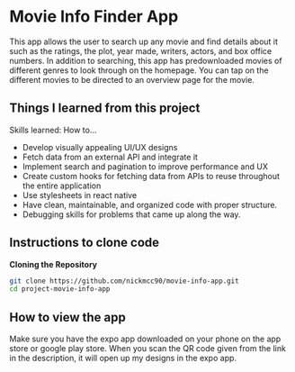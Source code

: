 # Movie Info Finder App

This app allows the user to search up any movie and find details about it such as the ratings, the plot, year made, writers, actors, and box
office numbers. In addition to searching, this app has predownloaded movies of different genres to look through on the homepage. You can tap on
the different movies to be directed to an overview page for the movie.

## Things I learned from this project

Skills learned: 
How to...
* Develop visually appealing UI/UX designs
* Fetch data from an external API and integrate it
* Implement search and pagination to improve performance and UX
* Create custom hooks for fetching data from APIs to reuse throughout the entire application
* Use stylesheets in react native 
* Have clean, maintainable, and organized code with proper structure.
* Debugging skills for problems that came up along the way.

## Instructions to clone code

**Cloning the Repository**

```bash
git clone https://github.com/nickmcc90/movie-info-app.git
cd project-movie-info-app
```

## How to view the app
Make sure you have the expo app downloaded on your phone on the app store or google play store. When you scan the QR code given from the link in the description, it will open up my designs in the expo app.
